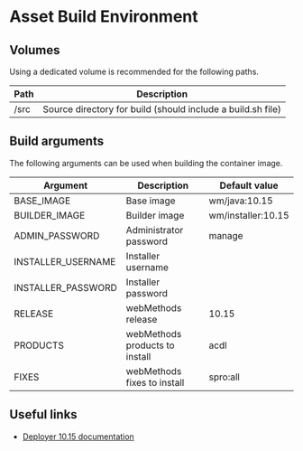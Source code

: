 # Asset Build Environment

## Volumes

Using a dedicated volume is recommended for the following paths.

| Path | Description |
| ---- | ----------- |
| /src | Source directory for build (should include a build.sh file) |

## Build arguments

The following arguments can be used when building the container image.

| Argument | Description | Default value |
| -------- | ----------- | ------------- |
| BASE_IMAGE | Base image | wm/java:10.15 |
| BUILDER_IMAGE | Builder image | wm/installer:10.15 |
| ADMIN_PASSWORD | Administrator password | manage |
| INSTALLER_USERNAME | Installer username | |
| INSTALLER_PASSWORD | Installer password | |
| RELEASE | webMethods release | 10.15 |
| PRODUCTS | webMethods products to install | acdl |
| FIXES | webMethods fixes to install | spro:all |

## Useful links

- [Deployer 10.15 documentation](https://www.ibm.com/docs/en/webmethods-integration/webmethods-deployer/10.15.0)
